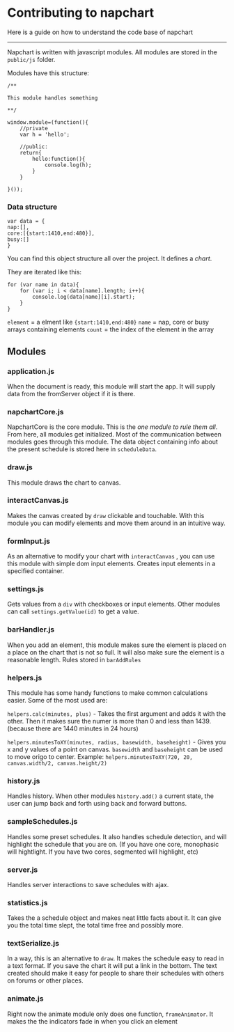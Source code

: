 # Contributing to napchart

Here is a guide on how to understand the code base of napchart

----

Napchart is written with javascript modules. All modules are stored in the `public/js` folder.

Modules have this structure:

```
/**

This module handles something

**/

window.module=(function(){
	//private
	var h = 'hello';

	//public:
	return{
		hello:function(){
			console.log(h);
		}
	}

}());
```

### Data structure
```
var data = {
nap:[],
core:[{start:1410,end:480}],
busy:[]
}
```
You can find this object structure all over the project. It defines a *chart*.

They are iterated like this:
```
for (var name in data){
	for (var i; i < data[name].length; i++){
		console.log(data[name][i].start);
	}
}
```

`element` = a elment like `{start:1410,end:480}`
`name` = nap, core or busy arrays containing elements
`count` = the index of the element in the array

## Modules

### application.js

When the document is ready, this module will start the app. It will supply data from the fromServer object if it is there.

### napchartCore.js

NapchartCore is the core module. This is the _one module to rule them all_. From here, all modules get initialized. Most of the communication between modules goes through this module.
The data object containing info about the present schedule is stored here in `scheduleData`.

### draw.js

This module draws the chart to canvas.

### interactCanvas.js

Makes the canvas created by `draw` clickable and touchable. With this module you can modify elements and move them around in an intuitive way.

### formInput.js

As an alternative to modify your chart with `interactCanvas` , you can use this module with simple dom input elements. Creates input elements in a specified container.

### settings.js

Gets values from a `div` with checkboxes or input elements. Other modules can call `settings.getValue(id)` to get a value.

### barHandler.js

When you add an element, this module makes sure the element is placed on a place on the chart that is not so full. It will also make sure the element is a reasonable length. Rules stored in `barAddRules`

### helpers.js

This module has some handy functions to make common calculations easier.
Some of the most used are:

`helpers.calc(minutes, plus)` - Takes the first argument and adds it with the other. Then it makes sure the numer is more than 0 and less than 1439. (because there are 1440 minutes in 24 hours)

`helpers.minutesToXY(minutes, radius, basewidth, baseheight)` - Gives you x and y values of a point on canvas.  `basewidth` and `baseheight` can be used to move origo to center. Example: `helpers.minutesToXY(720, 20, canvas.width/2, canvas.height/2)`

### history.js

Handles history. When other modules `history.add()` a current state, the user can jump back and forth using back and forward buttons.

### sampleSchedules.js

Handles some preset schedules. It also handles schedule detection, and will highlight the schedule that you are on. (If you have one core, monophasic will hightlight. If you have two cores, segmented will highlight, etc)

### server.js

Handles server interactions to save schedules with ajax.

### statistics.js

Takes the a schedule object and makes neat little facts about it. It can give you the total time slept, the total time free and possibly more.

### textSerialize.js

In a way, this is an alternative to `draw`. It makes the schedule easy to read in a text format.
If you save the chart it will put a link in the bottom.
The text created should make it easy for people to share their schedules with others on forums or other places.

### animate.js

Right now the animate module only does one function, `frameAnimator`. It makes the the indicators fade in when you click an element
